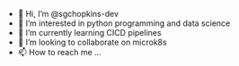 - 👋 Hi, I’m @sgchopkins-dev
- 👀 I’m interested in python programming and data science
- 🌱 I’m currently learning CICD pipelines
- 💞️ I’m looking to collaborate on microk8s
- 📫 How to reach me ...

<!---
sgchopkins-dev/sgchopkins-dev is a ✨ special ✨ repository because its `README.md` (this file) appears on your GitHub profile.
You can click the Preview link to take a look at your changes.
--->
